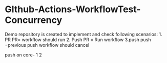 # GIthub-Actions-WorkflowTest-Concurrency
Demo repository is created to implement and check following scenarios: 1. PR PR= workflow should run 2. Push PR = Run workflow 3.push push =previous push workflow should cancel

push on core-
1
2
